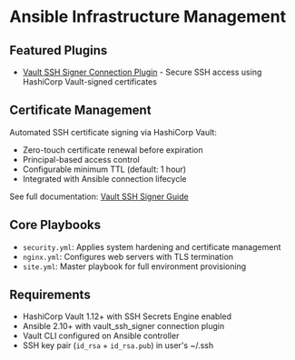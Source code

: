 # Ansible Infrastructure Management

## Featured Plugins
- [Vault SSH Signer Connection Plugin](../docs/plugins/vault_ssh_signer.md) - Secure SSH access using HashiCorp Vault-signed certificates

## Certificate Management
Automated SSH certificate signing via HashiCorp Vault:
- Zero-touch certificate renewal before expiration
- Principal-based access control
- Configurable minimum TTL (default: 1 hour)
- Integrated with Ansible connection lifecycle

See full documentation: [Vault SSH Signer Guide](../docs/plugins/vault_ssh_signer.md)

## Core Playbooks
- `security.yml`: Applies system hardening and certificate management
- `nginx.yml`: Configures web servers with TLS termination
- `site.yml`: Master playbook for full environment provisioning

## Requirements
- HashiCorp Vault 1.12+ with SSH Secrets Engine enabled
- Ansible 2.10+ with vault_ssh_signer connection plugin
- Vault CLI configured on Ansible controller
- SSH key pair (`id_rsa` + `id_rsa.pub`) in user's ~/.ssh